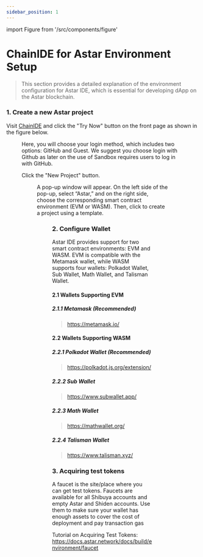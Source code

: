 ```yaml
---
sidebar_position: 1
---
```


import Figure from '/src/components/figure'

# ChainIDE for Astar Environment Setup

> This section provides a detailed explanation of the environment configuration for Astar IDE, which is essential for developing dApp on the Astar blockchain.

### 1. Create a new Astar project

Visit [ChainIDE](https://chainide.com) and click the "Try Now" button on the front page as shown in the figure below.

<Figure src={require('/docs/build/wasm/chainide-for-astar-wasm/img/chainIDE23.png').default} width="100%" />

Here, you will choose your login method, which includes two options: GitHub and Guest. We suggest you choose login with Github as later on the use of Sandbox requires users to log in with GitHub.

Click the "New Project" button.

<Figure src={require('/docs/build/wasm/chainide-for-astar-wasm/img/chainIDE24.png').default} width="100%" />

A pop-up window will appear. On the left side of the pop-up, select “Astar,” and on the right side, choose the corresponding smart contract environment (EVM or WASM). Then, click to create a project using a template.

<Figure src={require('/docs/build/wasm/chainide-for-astar-wasm/img/chainIDE25.png').default} width="100%" />

### 2. Configure Wallet

Astar IDE provides support for two smart contract environments: EVM and WASM. EVM is compatible with the Metamask wallet, while WASM supports four wallets: Polkadot Wallet, Sub Wallet, Math Wallet, and Talisman Wallet.

#### 2.1 Wallets Supporting EVM

##### 2.1.1 Metamask (Recommended)

> https://metamask.io/

#### 2.2 Wallets Supporting WASM

##### 2.2.1 Polkadot Wallet (Recommended)

> https://polkadot.js.org/extension/

##### 2.2.2 Sub Wallet

> https://www.subwallet.app/

##### 2.2.3 Math Wallet

> https://mathwallet.org/

##### 2.2.4 Talisman Wallet

> https://www.talisman.xyz/

### 3. Acquiring test tokens

A faucet is the site/place where you can get test tokens. Faucets are available for all Shibuya accounts and empty Astar and Shiden accounts. Use them to make sure your wallet has enough assets to cover the cost of deployment and pay transaction gas

Tutorial on Acquiring Test Tokens: https://docs.astar.network/docs/build/environment/faucet
